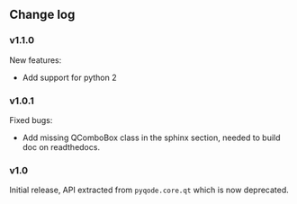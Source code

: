 ## Change log

### v1.1.0

New features:

- Add support for python 2

### v1.0.1

Fixed bugs:

- Add missing QComboBox class in the sphinx section, needed to build doc on
  readthedocs.

### v1.0

Initial release, API extracted from `pyqode.core.qt` which is now deprecated.
